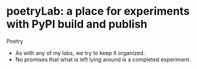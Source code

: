 # poetryLab: a place for experiments with PyPI build and publish
Poetry

 - As with any of my labs, we try to keep it organized.
 - No promises that what is left lying around is a completed
   experiment.  

